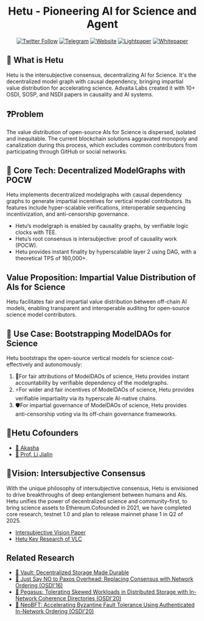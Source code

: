 <div align="center">

  
  # Hetu - Pioneering AI for Science and Agent
  
  [![Twitter Follow](https://img.shields.io/twitter/follow/hetu_protocol?style=social&label=Follow)](https://x.com/hetu_protocol)
  [![Telegram](https://img.shields.io/badge/Telegram-Hetu_Builders-blue)](https://t.me/+uJrRgjtSsGw3MjZl)
  [![Website](https://img.shields.io/badge/Website-hetu.org-green)](https://hetu.org)
  [![Lightpaper](https://img.shields.io/badge/Lightpaper-Read-orange)](https://docsend.com/v/jt55f/hetu_litepaper)
  [![Whitepaper](https://img.shields.io/badge/Whitepaper-Read-orange)](https://docsend.com/view/8yyx73ntpr9n3eqc)
</div>

## 🌟 What is Hetu
Hetu is the intersubjective consensus, decentralizing AI for Science. It's the decentralized model graph with causal dependency, bringing impartial value distribution for accelerating science. Advaita Labs created it with 10+ OSDI, SOSP, and NSDI papers in causality and AI systems. 

## ❓Problem
The value distribution of open-source AIs for Science is dispersed, isolated and inequitable. The current blockchain solutions aggravated monopoly and canalization during this process, which excludes common contributors from participating through GitHub or social networks.

## 🔧 Core Tech: Decentralized ModelGraphs with POCW
Hetu implements decentralized modelgraphs with causal dependency graphs to generate impartial incentives for vertical model contributors. Its features include hyper-scalable verifications, interoperable sequencing incentivization, and anti-censorship governance.
- Hetu‘s modelgraph is enabled by causality graphs, by verifiable logic clocks with TEE.
- Hetu’s root consensus is intersubjective: proof of causality work (POCW).
- Hetu provides instant finality by hyperscalable layer 2 using DAG, with a theoretical TPS of 160,000+. 

##  Value Proposition: Impartial Value Distribution of AIs for Science
Hetu facilitates fair and impartial value distribution between off-chain AI models, enabling transparent and interoperable auditing for open-source science model contributors.

## 🎯 Use Case: Bootstrapping ModelDAOs for Science
Hetu bootstraps the open-source vertical models for science cost-effectively and autonomously:
1) 🚀For fair attributions of ModelDAOs of science, Hetu provides instant accountability by verifiable dependency of the modelgraphs. 
2) ⚡️For wider and fair incentives of ModelDAOs of science, Hetu provides verifiable impartiality via its hyperscale AI-native chains. 
3) 🛡️For impartial governance of ModelDAOs of science, Hetu provides anti-censorship voting via its off-chain governance frameworks.

## 👥Hetu Cofounders
- [🔗 Akasha](https://akasha.buzz/)
- [🔗 Prof. Li Jialin](https://www.comp.nus.edu.sg/~lijl/)

## 💫Vision: Intersubjective Consensus
With the unique philosophy of intersubjective consensus, Hetu is envisioned to drive breakthroughs of deep entanglement between humans and AIs. Hetu unifies the power of decentralized science and community-first, to bring science assets to Ethereum.Cofounded in 2021, we have completed core research, testnet 1.0 and plan to release mainnet phase 1 in Q2 of 2025.

- [Intersubjective Vision Paper](https://blog.hetu.org/intersubjective-consensus-a-harmonious-approach-for-censorship-resistant-web3)
- [Hetu Key Research of VLC](https://arxiv.org/pdf/2310.08373.pdf)

## Related Research
- [📄 Vault: Decentralized Storage Made Durable](https://arxiv.org/pdf/2310.08403.pdf)
- [📄 Just Say NO to Paxos Overhead: Replacing Consensus with Network Ordering (OSDI'16)](https://www.comp.nus.edu.sg/~lijl/papers/nopaxos-osdi16.pdf)
- [📄 Pegasus: Tolerating Skewed Workloads in Distributed Storage with In-Network Coherence Directories (OSDI'20)](https://www.comp.nus.edu.sg/~lijl/papers/pegasus-osdi20.pdf)
- [📄 NeoBFT: Accelerating Byzantine Fault Tolerance Using Authenticated In-Network Ordering (OSDI'20)](https://dl.acm.org/doi/pdf/10.1145/3603269.3604874)
